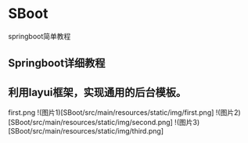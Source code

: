 # SBoot
springboot简单教程

## Springboot详细教程

## 利用layui框架，实现通用的后台模板。
first.png
!(图片1)[SBoot/src/main/resources/static/img/first.png]
!(图片2)[SBoot/src/main/resources/static/img/second.png]
!(图片3)[SBoot/src/main/resources/static/img/third.png]
